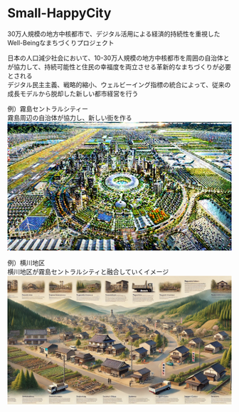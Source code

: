# Small-HappyCity
30万人規模の地方中核都市で、デジタル活用による経済的持続性を重視したWell-Beingなまちづくりプロジェクト

日本の人口減少社会において、10-30万人規模の地方中核都市を周囲の自治体とが協力して、持続可能性と住民の幸福度を両立させる革新的なまちづくりが必要とされる  
デジタル民主主義、戦略的縮小、ウェルビーイング指標の統合によって、従来の成長モデルから脱却した新しい都市経営を行う

例）霧島セントラルシティー  
霧島周辺の自治体が協力し、新しい街を作る  
![霧島セントラルシティ](./Picture/KirishimaCentralCity.webp)

例）横川地区  
横川地区が霧島セントラルシティと融合していくイメージ
![横川地区](./Picture/YokogawaDistrict.webp)
